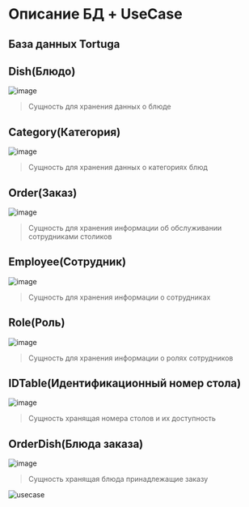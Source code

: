  <h1>Описание БД + UseCase</h1>
 
 <h2>База данных Tortuga</h2>
 
 <h2>Dish(Блюдо)</h2>
 
 ![image](https://user-images.githubusercontent.com/81183605/211885584-560512a1-b360-49d5-bbf6-7c0e41d88f51.png)
 
 > Сущность для хранения данных о блюде
 
 <h2>Category(Категория)</h2>
 
 ![image](https://user-images.githubusercontent.com/81183605/211885870-79c838ac-f319-4bb6-a6f6-ca19b83b9907.png)
 
 > Сущность для хранения данных о категориях блюд
 
 <h2>Order(Заказ)</h2>
 
 ![image](https://user-images.githubusercontent.com/81183605/211886044-33fdd724-d97f-4c73-8e0c-f3d9916be10d.png)

 > Сущность для хранения информации об обслуживании сотрудниками столиков

<h2>Employee(Сотрудник)</h2>
 
 ![image](https://user-images.githubusercontent.com/81183605/211886480-cee41e0a-3bc2-4808-ab4b-e9e5995d3af4.png)

 > Сущность для хранения информации о сотрудниках
 
 <h2>Role(Роль)</h2>
 
 ![image](https://user-images.githubusercontent.com/81183605/211886593-34cec27c-bcca-47e9-8225-9dffec7b31c4.png)

 > Сущность для хранения информации о ролях сотрудников
 
 <h2>IDTable(Идентификационный номер стола)</h2>
 
 ![image](https://user-images.githubusercontent.com/81183605/211886829-cebebb30-f8cf-4a9a-8e51-79577efa0e25.png)

 > Сущность хранящая номера столов и их доступность
 
  <h2>OrderDish(Блюда заказа)</h2>
 
 ![image](https://user-images.githubusercontent.com/81183605/211886829-cebebb30-f8cf-4a9a-8e51-79577efa0e25.png)

 > Сущность хранящая блюда принадлежащие заказу

 ![usecase](https://user-images.githubusercontent.com/81183605/211884444-c6e8e303-7fb1-4bf4-bdfb-92b9028479fd.png)
